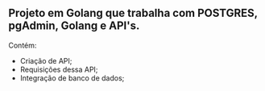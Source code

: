 <h2>Projeto em Golang que trabalha com POSTGRES, pgAdmin, Golang e API's.</h2>

Contém: 
  - Criação de API;
  - Requisições dessa API;
  - Integração de banco de dados;
